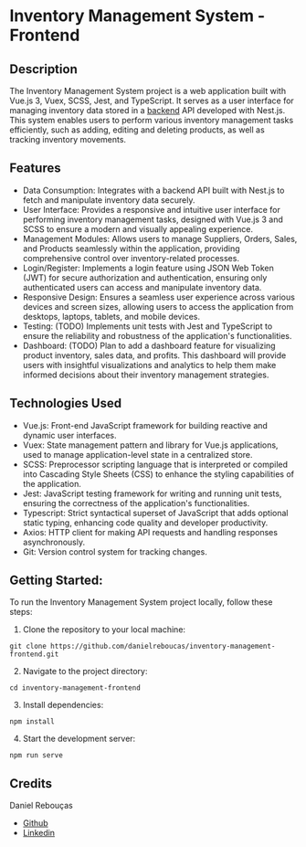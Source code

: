 # Inventory Management System - Frontend

## Description
The Inventory Management System project is a web application built with Vue.js 3, Vuex, SCSS, Jest, and TypeScript. It serves as a user interface for managing inventory data stored in a [backend](https://github.com/danielreboucas/inventory-management-backend) API developed with Nest.js. This system enables users to perform various inventory management tasks efficiently, such as adding, editing and deleting products, as well as tracking inventory movements.

## Features
- Data Consumption: Integrates with a backend API built with Nest.js to fetch and manipulate inventory data securely.
- User Interface: Provides a responsive and intuitive user interface for performing inventory management tasks, designed with Vue.js 3 and SCSS to ensure a modern and visually appealing experience.
- Management Modules: Allows users to manage Suppliers, Orders, Sales, and Products seamlessly within the application, providing comprehensive control over inventory-related processes.
- Login/Register: Implements a login feature using JSON Web Token (JWT) for secure authorization and authentication, ensuring only authenticated users can access and manipulate inventory data.
- Responsive Design: Ensures a seamless user experience across various devices and screen sizes, allowing users to access the application from desktops, laptops, tablets, and mobile devices.
- Testing: (TODO) Implements unit tests with Jest and TypeScript to ensure the reliability and robustness of the application's functionalities.
- Dashboard: (TODO) Plan to add a dashboard feature for visualizing product inventory, sales data, and profits. This dashboard will provide users with insightful visualizations and analytics to help them make informed decisions about their inventory management strategies.

## Technologies Used
- Vue.js: Front-end JavaScript framework for building reactive and dynamic user interfaces.
- Vuex: State management pattern and library for Vue.js applications, used to manage application-level state in a centralized store.
- SCSS: Preprocessor scripting language that is interpreted or compiled into Cascading Style Sheets (CSS) to enhance the styling capabilities of the application.
- Jest: JavaScript testing framework for writing and running unit tests, ensuring the correctness of the application's functionalities.
- Typescript: Strict syntactical superset of JavaScript that adds optional static typing, enhancing code quality and developer productivity.
- Axios: HTTP client for making API requests and handling responses asynchronously.
- Git: Version control system for tracking changes.

## Getting Started:
To run the Inventory Management System project locally, follow these steps:

1. Clone the repository to your local machine:
```
git clone https://github.com/danielreboucas/inventory-management-frontend.git
```
2. Navigate to the project directory:
```
cd inventory-management-frontend
```
3. Install dependencies:
```
npm install
```
4. Start the development server:
```
npm run serve
```

## Credits
Daniel Rebouças
  - [Github](https://github.com/danielreboucas)
  - [Linkedin](https://www.linkedin.com/in/daniel-reboucas-de-queiroz/)
